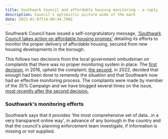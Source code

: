 ```yaml
---
title: Southwark Council and affordable houisng monitoring - a reply
description: Council's optimistic picture wide of the mark
date: 2023-01-07T14:09:44.790Z
---
```

Southwark Council have issued a self-congratulatory message, ['Southwark Council takes action on affordable housing promies'](https://www.southwark.gov.uk/news/2022/dec/southwark-council-takes-action-on-affordable-homes-promises#:~:text=21%20December%202022,fulfil%20their%20affordable%20housing%20commitments.) detailing its efforts to monitor the proper delivery of affordable housing, secured from new housing developments in the borough.

This follows two decisions from the local government ombudsman on complaints that there was no proper monitoring system in place.  The [first decision](https://www.35percent.org/img/LGOFinalDecisionSOR.pdf), in 2016, upheld the complaint; [ the second](https://www.lgo.org.uk/decisions/planning/other/21-009-646), in 2022, decided that enough had been  done to rememdy the situation and that Southwark now had an effective monitoring process.  The complaints were made by member of the 35% Campaign and we have blogged several times on the issue, [most recently after the second decision.](https://www.35percent.org/posts/ombudsman-rejects-affordable-housing-complaint-against-southwark/)

### Southwark's monitoring efforts

Southwark says that it provides 'the most comprehensive set of data...in a very transparent online way', in advance of any borough in the country and that the council's planning enforcement team investigate, if information is missing or not supplied.